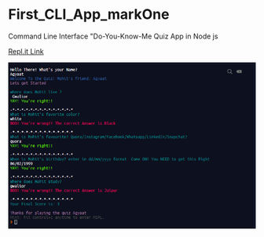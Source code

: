 # First_CLI_App_markOne

Command Line Interface "Do-You-Know-Me Quiz App in Node js

[Repl.it Link](https://repl.it/@Tiwarim386/markOne#index.js)


![MarkOne.PNG](markone.PNG)
